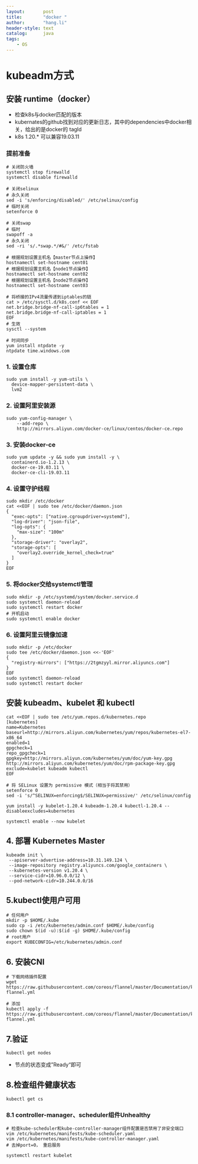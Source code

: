 ```yaml
---
layout:       post
title:        "docker "
author:       "hang.li"
header-style: text
catalog:      java
tags:
    - OS
---
```


# kubeadm方式
## 安装 runtime（docker）
- 检查k8s与docker匹配的版本
- kubernates的github找到对应的更新日志，其中的dependencies中docker相关，给出的是docker的 tagId
- k8s 1.20.* 可以兼容19.03.11
### 提前准备
```
# 关闭防火墙
systemctl stop firewalld
systemctl disable firewalld

# 关闭selinux
# 永久关闭
sed -i 's/enforcing/disabled/' /etc/selinux/config  
# 临时关闭
setenforce 0  

# 关闭swap
# 临时
swapoff -a 
# 永久关闭
sed -ri 's/.*swap.*/#&/' /etc/fstab

# 根据规划设置主机名【master节点上操作】
hostnamectl set-hostname cent01
# 根据规划设置主机名【node1节点操作】
hostnamectl set-hostname cent02
# 根据规划设置主机名【node2节点操作】
hostnamectl set-hostname cent03

# 将桥接的IPv4流量传递到iptables的链
cat > /etc/sysctl.d/k8s.conf << EOF
net.bridge.bridge-nf-call-ip6tables = 1
net.bridge.bridge-nf-call-iptables = 1
EOF
# 生效
sysctl --system  

# 时间同步
yum install ntpdate -y
ntpdate time.windows.com
```
### 1. 设置仓库
```shell
sudo yum install -y yum-utils \
  device-mapper-persistent-data \
  lvm2
```
### 2. 设置阿里安装源
```
sudo yum-config-manager \
    --add-repo \
    http://mirrors.aliyun.com/docker-ce/linux/centos/docker-ce.repo
```
### 3. 安装docker-ce
```
sudo yum update -y && sudo yum install -y \
  containerd.io-1.2.13 \
  docker-ce-19.03.11 \
  docker-ce-cli-19.03.11
```
### 4. 设置守护线程
```
sudo mkdir /etc/docker
cat <<EOF | sudo tee /etc/docker/daemon.json
{
  "exec-opts": ["native.cgroupdriver=systemd"],
  "log-driver": "json-file",
  "log-opts": {
    "max-size": "100m"
  },
  "storage-driver": "overlay2",
  "storage-opts": [
    "overlay2.override_kernel_check=true"
  ]
}
EOF
```
### 5. 将docker交给systemctl管理
```
sudo mkdir -p /etc/systemd/system/docker.service.d
sudo systemctl daemon-reload
sudo systemctl restart docker
# 开机启动
sudo systemctl enable docker
```
### 6. 设置阿里云镜像加速
```
sudo mkdir -p /etc/docker
sudo tee /etc/docker/daemon.json <<-'EOF'
{
  "registry-mirrors": ["https://2tgmzyyl.mirror.aliyuncs.com"]
}
EOF
sudo systemctl daemon-reload
sudo systemctl restart docker
```

## 安装 kubeadm、kubelet 和 kubectl
```
cat <<EOF | sudo tee /etc/yum.repos.d/kubernetes.repo
[kubernetes]
name=Kubernetes
baseurl=http://mirrors.aliyun.com/kubernetes/yum/repos/kubernetes-el7-x86_64
enabled=1
gpgcheck=1
repo_gpgcheck=1
gpgkey=http://mirrors.aliyun.com/kubernetes/yum/doc/yum-key.gpg http://mirrors.aliyun.com/kubernetes/yum/doc/rpm-package-key.gpg
exclude=kubelet kubeadm kubectl
EOF

# 将 SELinux 设置为 permissive 模式（相当于将其禁用）
setenforce 0
sed -i 's/^SELINUX=enforcing$/SELINUX=permissive/' /etc/selinux/config

yum install -y kubelet-1.20.4 kubeadm-1.20.4 kubectl-1.20.4 --disableexcludes=kubernetes

systemctl enable --now kubelet
```
## 4. 部署 Kubernetes Master
```
kubeadm init \
 --apiserver-advertise-address=10.31.149.124 \
 --image-repository registry.aliyuncs.com/google_containers \
 --kubernetes-version v1.20.4 \
 --service-cidr=10.96.0.0/12 \
 --pod-network-cidr=10.244.0.0/16
```
## 5.kubectl使用户可用
```
# 任何用户
mkdir -p $HOME/.kube
sudo cp -i /etc/kubernetes/admin.conf $HOME/.kube/config
sudo chown $(id -u):$(id -g) $HOME/.kube/config
# root用户
export KUBECONFIG=/etc/kubernetes/admin.conf
```
## 6. 安装CNI
```
# 下载网络插件配置
wget https://raw.githubusercontent.com/coreos/flannel/master/Documentation/kube-flannel.yml

# 添加
kubectl apply -f https://raw.githubusercontent.com/coreos/flannel/master/Documentation/kube-flannel.yml
```
## 7.验证
```
kubectl get nodes
```
- 节点的状态变成”Ready“即可
## 8.检查组件健康状态
```
kubectl get cs
```
### 8.1 controller-manager、scheduler组件Unhealthy
```
# 检查kube-scheduler和kube-controller-manager组件配置是否禁用了非安全端口
vim /etc/kubernetes/manifests/kube-scheduler.yaml
vim /etc/kubernetes/manifests/kube-controller-manager.yaml
# 去掉port=0， 重启服务

systemctl restart kubelet
```